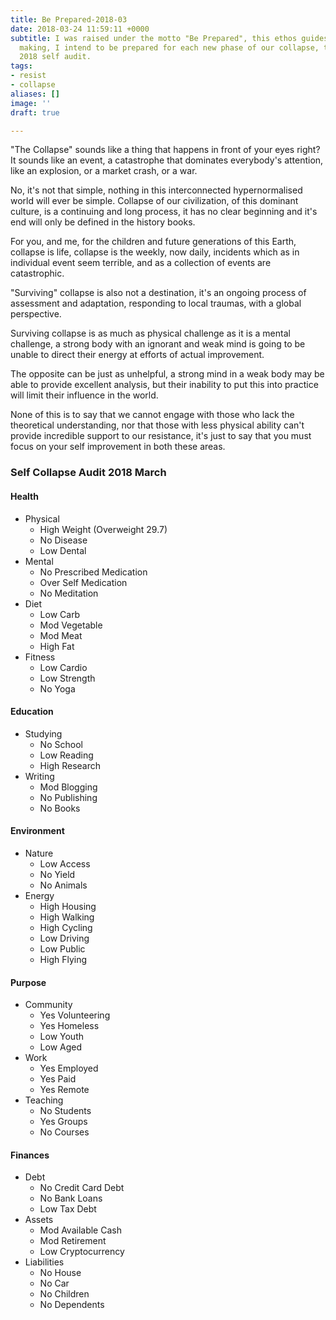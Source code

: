 ```yaml
---
title: Be Prepared-2018-03
date: 2018-03-24 11:59:11 +0000
subtitle: I was raised under the motto "Be Prepared", this ethos guides my decision
  making, I intend to be prepared for each new phase of our collapse, this is my March
  2018 self audit.
tags:
- resist
- collapse
aliases: []
image: ''
draft: true

---
```

"The Collapse" sounds like a thing that happens in front of your eyes right? It sounds like an event, a catastrophe that dominates everybody's attention, like an explosion, or a market crash, or a war.

No, it's not that simple, nothing in this interconnected hypernormalised world will ever be simple. Collapse of our civilization, of this dominant culture, is a continuing and long process, it has no clear beginning and it's end will only be defined in the history books.

For you, and me, for the children and future generations of this Earth, collapse is life, collapse is the weekly, now daily, incidents which as in individual event seem terrible, and as a collection of events are catastrophic. 

"Surviving" collapse is also not a destination, it's an ongoing process of assessment and adaptation, responding to local traumas, with a global perspective.

Surviving collapse is as much as physical challenge as it is a mental challenge, a strong body with an ignorant and weak mind is going to be unable to direct their energy at efforts of actual improvement. 

The opposite can be just as unhelpful, a strong mind in a weak body may be able to provide excellent analysis, but their inability to put this into practice will limit their influence in the world. 

None of this is to say that we cannot engage with those who lack the theoretical understanding, nor that those with less physical ability can't provide incredible support to our resistance, it's just to say that you must focus on your self improvement in both these areas.

### **Self Collapse Audit 2018 March** 

#### Health

* Physical
  * High Weight (Overweight 29.7)
  * No Disease
  * Low Dental
* Mental
  * No Prescribed Medication
  * Over Self Medication
  * No Meditation
* Diet
  * Low Carb
  * Mod Vegetable
  * Mod Meat
  * High Fat
* Fitness
  * Low Cardio
  * Low Strength
  * No Yoga

#### Education

* Studying
  * No School
  * Low Reading
  * High Research
* Writing
  * Mod Blogging
  * No Publishing
  * No Books

#### Environment

* Nature
  * Low Access
  * No Yield
  * No Animals
* Energy
  * High Housing
  * High Walking
  * High Cycling
  * Low Driving
  * Low Public
  * High Flying

#### Purpose

* Community
  * Yes Volunteering
  * Yes Homeless
  * Low Youth
  * Low Aged
* Work
  * Yes Employed
  * Yes Paid
  * Yes Remote
* Teaching
  * No Students
  * Yes Groups
  * No Courses

#### Finances

* Debt
  * No Credit Card Debt
  * No Bank Loans
  * Low Tax Debt
* Assets
  * Mod Available Cash
  * Mod Retirement
  * Low Cryptocurrency
* Liabilities
  * No House
  * No Car
  * No Children
  * No Dependents